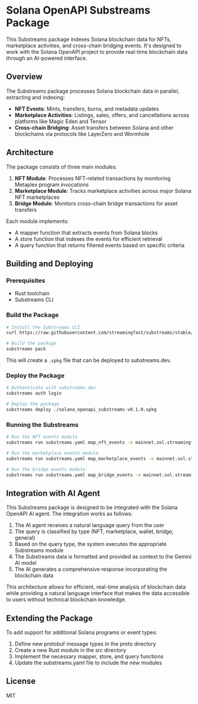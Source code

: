 # Solana OpenAPI Substreams Package

This Substreams package indexes Solana blockchain data for NFTs, marketplace activities, and cross-chain bridging events. It's designed to work with the Solana OpenAPI project to provide real-time blockchain data through an AI-powered interface.

## Overview

The Substreams package processes Solana blockchain data in parallel, extracting and indexing:

- **NFT Events**: Mints, transfers, burns, and metadata updates
- **Marketplace Activities**: Listings, sales, offers, and cancellations across platforms like Magic Eden and Tensor
- **Cross-chain Bridging**: Asset transfers between Solana and other blockchains via protocols like LayerZero and Wormhole

## Architecture

The package consists of three main modules:

1. **NFT Module**: Processes NFT-related transactions by monitoring Metaplex program invocations
2. **Marketplace Module**: Tracks marketplace activities across major Solana NFT marketplaces
3. **Bridge Module**: Monitors cross-chain bridge transactions for asset transfers

Each module implements:
- A mapper function that extracts events from Solana blocks
- A store function that indexes the events for efficient retrieval
- A query function that returns filtered events based on specific criteria

## Building and Deploying

### Prerequisites

- Rust toolchain
- Substreams CLI

### Build the Package

```bash
# Install the Substreams CLI
curl https://raw.githubusercontent.com/streamingfast/substreams/stable/install.sh | bash

# Build the package
substreams pack
```

This will create a `.spkg` file that can be deployed to substreams.dev.

### Deploy the Package

```bash
# Authenticate with substreams.dev
substreams auth login

# Deploy the package
substreams deploy ./solana_openapi_substreams-v0.1.0.spkg
```

### Running the Substreams

```bash
# Run the NFT events module
substreams run substreams.yaml map_nft_events -e mainnet.sol.streamingfast.io:443

# Run the marketplace events module
substreams run substreams.yaml map_marketplace_events -e mainnet.sol.streamingfast.io:443

# Run the bridge events module
substreams run substreams.yaml map_bridge_events -e mainnet.sol.streamingfast.io:443
```

## Integration with AI Agent

This Substreams package is designed to be integrated with the Solana OpenAPI AI agent. The integration works as follows:

1. The AI agent receives a natural language query from the user
2. The query is classified by type (NFT, marketplace, wallet, bridge, general)
3. Based on the query type, the system executes the appropriate Substreams module
4. The Substreams data is formatted and provided as context to the Gemini AI model
5. The AI generates a comprehensive response incorporating the blockchain data

This architecture allows for efficient, real-time analysis of blockchain data while providing a natural language interface that makes the data accessible to users without technical blockchain knowledge.

## Extending the Package

To add support for additional Solana programs or event types:

1. Define new protobuf message types in the proto directory
2. Create a new Rust module in the src directory
3. Implement the necessary mapper, store, and query functions
4. Update the substreams.yaml file to include the new modules

## License

MIT
